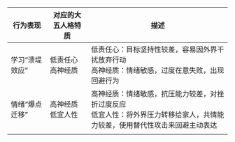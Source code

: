 | 行为表现 | 对应的大五人格特质 | 描述 |
| ---- | ---- | ---- |
| 学习“溃堤效应” | 低责任心<br/>高神经质 | 低责任心：目标坚持性较差，容易因外界干扰放弃行动<br/>高神经质：情绪敏感，过度在意失败，出现回避行为 |
| 情绪“爆点迁移” | 高神经质<br/>低宜人性 | 高神经质：情绪敏感，抗压能力较差，对挫折过度反应<br/>低宜人性：将外界压力转移给家人，共情能力较差，使用替代性攻击来回避主动表达 |
|  |  |